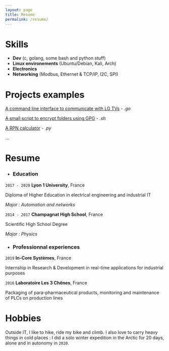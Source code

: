 ```yaml
---
layout: page
title: Resume
permalink: /resume/
---
```


# Skills
* **Dev** (c, golang, some bash and python stuff)
* **Linux environements** (Ubuntu/Debian, Kali, Arch)
* **Electronics**
* **Networking** (Modbus, Ethernet & TCP/IP, I2C, SPI)

# Projects examples
[A command line interface to communicate with LG TVs](https://github.com/eze-kiel/LG-TV-command-line-interface) - *.go*

[A small script to encrypt folders using GPG](https://github.com/eze-kiel/vanish) - *.sh*

[A RPN calculator](https://github.com/eze-kiel/rpyn) - *.py*

...
# Resume
* ### Education

`2017 - 2020` __Lyon 1 University__, France

Diploma of Higher Education in electrical engineering and industrial IT

*Major : Automation and networks*

`2014 - 2017` __Champagnat High School__, France

Scientific High School Degree

*Major : Physics*

* ### Professionnal experiences

`2019` __In-Core Systèmes__, France

Internship in Research & Development in real-time applications for industrial purposes

`2016` __Laboratoire Les 3 Chênes__, France

Packaging of para-pharmaceutical products, monitoring and maintenance of PLCs on production lines


# Hobbies
Outside IT, I like to hike, ride my bike and climb. I also love to carry heavy things in cold places : I did a solo winter expedition in the Arctic for 20 days, alone and in autonomy in `2020`.